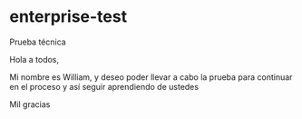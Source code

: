 # enterprise-test
Prueba técnica

Hola a todos,

Mi nombre es William, y deseo poder llevar a cabo la prueba para continuar en el proceso y así seguir aprendiendo de ustedes

Mil gracias
